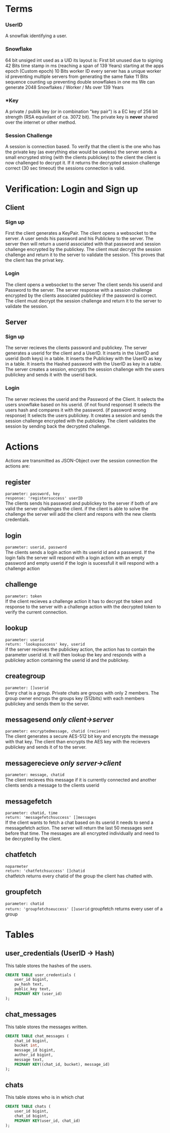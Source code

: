 # Terms


### UserID
A snowflak identifying a user.

### Snowflake
64 bit unsiged int used as a UID its layout is:
First bit unused due to signing
42 Bits time stamp in ms (reaching a span of 139 Years) starting at the apps epoch (Custom epoch)
10 Bits worker ID every server has a unique worker id preventing multiple servers from generating the same flake
11 Bits sequence counting up preventing double snowflakes in one ms
We can generate 2048 Snowflakes / Worker / Ms over 139 Years

### \*Key
A private / publik key (or in combination "key pair") is a EC key of 256 bit strength (RSA equivilant of ca. 3072 bit).
The private key is **never** shared over the internet or other method.

### Session Challenge
A session is connection based.
To verify that the client is the one who has the private key (as everything else would be useless)
the server sends a small encrypted string (with the clients publickey) to the client 
the client is now challenged to decrypt it. If it returns the decrypted session challenge correct (30 sec timeout)
the sessions connection is valid.

# Verification: Login and Sign up

## Client
### Sign up
First the client generates a KeyPair.
The client opens a websocket to the server.
A user sends his password and his Publickey to the server.
The server then will return a userid associated with that password and session challenge encrypted by the publickey.
The client must decrypt the session challenge and return it to the server to validate the session.
This proves that the client has the privat key.

### Login
The client opens a websocket to the server
The client sends his userid and Password to the server.
The server response with a session challenge encrypted by the clients associated publickey if the password is correct.
The client must decrypt the session challenge and return it to the server to validate the session.

## Server
### Sign up
The server recieves the clients password and publickey.
The server generates a userid for the client and a UserID.
It inserts in the UserID and userid (both keys) in a table.
It inserts the Publickey with the UserID as key in a table.
It inserts the Hashed password with the UserID as key in a table.
The server creates a session, encrypts the session challenge with the users publickey and sends it with the userid back.

### Login
The server recieves the userid and the Password of the Client.
It selects the users snowflake based on his userid. (if not found response)
It selects the users hash and compares it with the password. (if password wrong response)
It selects the users publickey.
It creates a session and sends the session challenge encrypted with the publickey.
The client validates the session by sending back the decrypted challenge.

# Actions
Actions are transmitted as JSON-Object over the session connection
the actions are:

## register
`parameter: password, key`  
`response: 'registersuccess' userID`  
The clients sends his password and publickey to the server if both of are valid the server challenges the client.
if the client is able to solve the challenge the server will add the client
and respons with the new clients credentials.

## login
`parameter: userid, password`  
The clients sends a login action with its userid id and a password.
If the login fails the server will respond with a login action with an empty password and empty userid
if the login is sucessfull it will respond with a challenge action

## challenge 
`parameter: token`  
If the client recieves a challenge action it has to decrypt the token and response
to the server with a challenge action with the decrypted token to verify the current connection.

## lookup
`parameter: userid`  
`return: 'lookupsuccess' key, userid`  
if the server recieves the publickey action, the action has to contain the parameter userid id.
It will then lookup the key and responds with a publickey action containing the userid id and the publickey.

## creategroup
`parameter: []userid`  
Every chat is a group.
Private chats are groups with only 2 members.
The group owner encryps the groups key (512bits) with each members publickey and sends them to the server.

## messagesend _only client->server_
`parameter: encryptedmessage, chatid (reciever)`  
The client generates a secure AES-512 bit key and encrypts the message with that key.
The client than encrypts the AES key with the recievers publickey and sends it of to the server.

## messagerecieve _only server->client_
`parameter: message, chatid`  
The client recieves this message if it is currently connected and another clients sends a message to the clients userid

## messagefetch
`parameter: chatid, time`  
`return: 'messagefetchsuccess' []messages`  
If the client wants to fetch a chat based on its userid it needs to send a messagefetch action.
The server will return the last 50 messages sent before that time.
The messages are all encrypted individually and need to be decrypted by the client.

## chatfetch
`noparmeter`  
`return: 'chatfetchsuccess' []chatid`  
chatfetch returns every chatid of the group the client has chatted with.

## groupfetch
`parameter: chatid`  
`return: 'groupfetchseuccess' []userid` 
groupfetch returns every user of a group

# Tables

## user_credentials (UserID -> Hash)
This table stores the hashes of the users.
```SQL
CREATE TABLE user_credentials (
    user_id bigint,
    pw_hash text,
    public_key text,
    PRIMARY KEY (user_id)
);
```

## chat_messages
This table stores the messages written.
```SQL
CREATE TABLE chat_messages (
    chat_id bigint,
    bucket int,
    message_id bigint,
    author_id bigint,
    message text,
    PRIMARY KEY((chat_id, bucket), message_id)
);
```

## chats
This table stores who is in which chat
```SQL
CREATE TABLE chats (
    user_id bigint,
    chat_id bigint,
    PRIMARY KEY(user_id, chat_id)
);
```